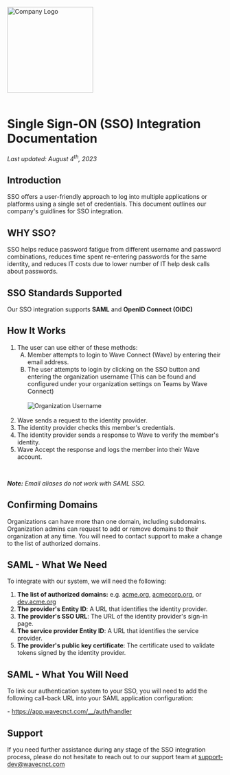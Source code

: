 <img src="/logo.png" alt="Company Logo" width="200"><br><br>

# Single Sign-ON (SSO) Integration Documentation

*Last updated: August 4<sup>th</sup>, 2023* 

## Introduction

SSO offers a user-friendly approach to log into multiple applications or platforms using a single set of credentials. This document outlines our company's guidlines for SSO integration.

## WHY SSO?

SSO helps reduce password fatigue from different username and password combinations, reduces time spent re-entering passwords for the same identity, and reduces IT costs due to lower number of IT help desk calls about passwords.

## SSO Standards Supported

Our SSO integration supports **SAML** and **OpenID Connect (OIDC)**

## How It Works

<ol>
    <li>The user can use either of these methods:
        <ol style="list-style-type: upper-alpha">
            <li>Member attempts to login to Wave Connect (Wave) by entering their email address.</li>
            <li>The user attempts to login by clicking on the SSO button and entering the organization username (This can be found and configured under your organization settings on Teams by Wave Connect)<br><br>
            <img src="/org-username.png" alt="Organization Username"></li>
        </ol><br>
    </li>
    <li>Wave sends a request to the identity provider.</li>
    <li>The identity provider checks this member's credentials.</li>
    <li>The identity provider sends a response to Wave to verify the member's identity.</li>
    <li>Wave Accept the response and logs the member into their Wave account.</li>
</ol><br>

***Note:** Email aliases do not work with SAML SSO.*<br>

## Confirming Domains

Organizations can have more than one domain, including subdomains. Organization admins can request to add or remove domains to their organization at any time. 
You will need to contact support to make a change to the list of authorized domains.  

## SAML - What We Need

To integrate with our system, we will need the following:

1. **The list of authorized domains:** e.g. <u>acme.org</u>, <u>acmecorp.org</u>, or <u>dev.acme.org</u>
2. **The provider's Entity ID**: A URL that identifies the identity provider.
3. **The provider's SSO URL**: The URL of the identity provider's sign-in page.
4. **The service provider Entity ID**: A URL that identifies the service provider.
5. **The provider's public key certificate**: The certificate used to validate tokens signed by the identity provider.

## SAML - What You Will Need

To link our authentication system to your SSO, you will need to add the following call-back URL into your SAML application configuration:

\- <a href="https://app.wavecnct.com/__/auth/handler">https://app.wavecnct.com/__/auth/handler</a>

## Support
If you need further assistance during any stage of the SSO integration process, please do not hesitate to reach out to our support team at <a href="support-dev@wavecnct.com">support-dev@wavecnct.com</a>




